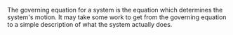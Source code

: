 The governing equation for a system is the equation which determines the
system's motion. It may take some work to get from the governing
equation to a simple description of what the system actually does.

